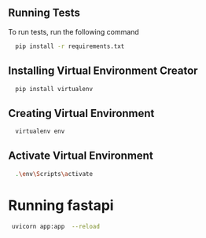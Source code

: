 ## Running Tests

To run tests, run the following command

```bash
  pip install -r requirements.txt
```
## Installing Virtual Environment Creator
```bash
  pip install virtualenv
```
## Creating Virtual Environment
```bash
  virtualenv env
```
## Activate Virtual Environment
```bash
  .\env\Scripts\activate
```


# Running fastapi

```bash
 uvicorn app:app  --reload
```
